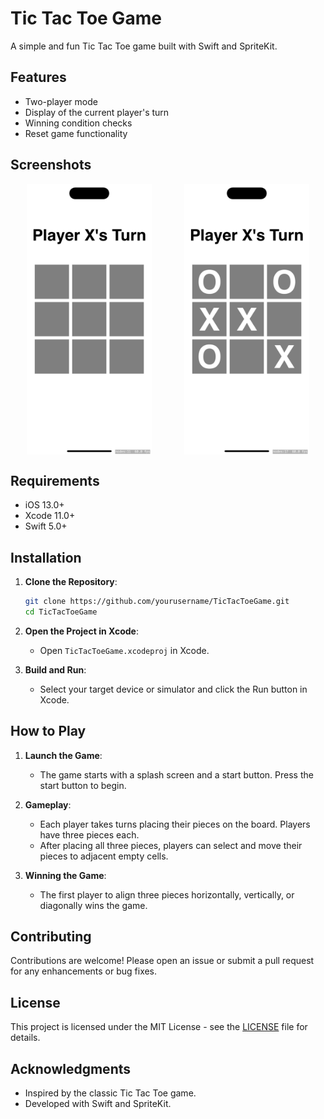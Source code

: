 # Tic Tac Toe Game

A simple and fun Tic Tac Toe game built with Swift and SpriteKit.

## Features

- Two-player mode
- Display of the current player's turn
- Winning condition checks
- Reset game functionality

## Screenshots

<div style="display: flex; justify-content: space-around;">
<img src="SimulatorScreenshot1" alt="Screenshot" width="200">
<img src="SimulatorScreenshot2" alt="Screenshot" width="200">
</div>


## Requirements

- iOS 13.0+
- Xcode 11.0+
- Swift 5.0+

## Installation

1. **Clone the Repository**:
    ```sh
    git clone https://github.com/yourusername/TicTacToeGame.git
    cd TicTacToeGame
    ```

2. **Open the Project in Xcode**:
    - Open `TicTacToeGame.xcodeproj` in Xcode.

3. **Build and Run**:
    - Select your target device or simulator and click the Run button in Xcode.

## How to Play

1. **Launch the Game**:
    - The game starts with a splash screen and a start button. Press the start button to begin.

2. **Gameplay**:
    - Each player takes turns placing their pieces on the board. Players have three pieces each.
    - After placing all three pieces, players can select and move their pieces to adjacent empty cells.

3. **Winning the Game**:
    - The first player to align three pieces horizontally, vertically, or diagonally wins the game.

## Contributing

Contributions are welcome! Please open an issue or submit a pull request for any enhancements or bug fixes.

## License

This project is licensed under the MIT License - see the [LICENSE](LICENSE) file for details.

## Acknowledgments

- Inspired by the classic Tic Tac Toe game.
- Developed with Swift and SpriteKit.
